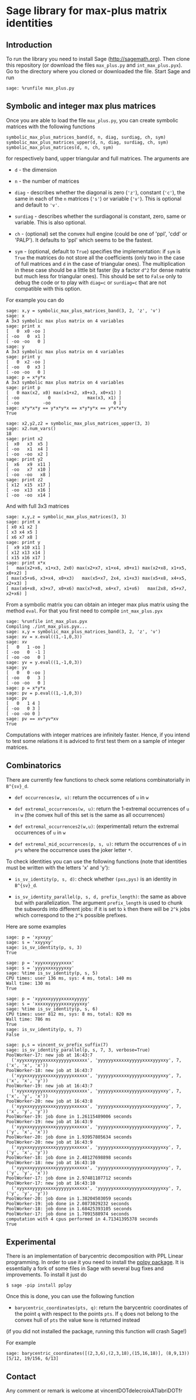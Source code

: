 # Sage library for max-plus matrix identities

## Introduction

To run the library you need to install Sage (http://sagemath.org). Then clone
this repository (or download the files `max_plus.py` and `int_max_plus.pyx`).
Go to the directory where you cloned or downloaded the file. Start Sage and run

    sage: %runfile max_plus.py

## Symbolic and integer max plus matrices

Once you are able to load the file `max_plus.py`, you can create symbolic
matrices with the following functions

    symbolic_max_plus_matrices_band(d, n, diag, surdiag, ch, sym)
	symbolic_max_plus_matrices_upper(d, n, diag, surdiag, ch, sym)
    symbolic_max_plus_matrices(d, n, ch, sym)

for respectively band, upper triangular and full matrices. The arguments are

- `d` - the dimension

- `n` - the number of matrices

- `diag` - describes whether the diagonal is zero (`'z'`), constant (`'c'`),
  the same in each of the `n` matrices (`'s'`) or variable (`'v'`). This is
  optional and default to `'v'`.

- `surdiag` - describes whether the surdiagonal is constant, zero, same or
  variable.  This is also optional.

- `ch` - (optional) set the convex hull engine (could be one of 'ppl', 'cdd'
  or 'PALP'). It defaults to 'ppl' which seems to be the fastest.

- `sym` - (optional, default to `True`) specifies the implementation: if `sym`
  is `True` the matrices do not store all the coefficients (only two in the case
  of full matrices and `d` in the case of triangular ones). The multiplication
  in these case should be a little bit faster (by a factor `d^2` for dense
  matrix but much less for triangular ones). This should be set to `False` only
  to debug the code or to play with `diag=c` or `surdiag=c` that are not
  compatible with this option.

For example you can do

    sage: x,y = symbolic_max_plus_matrices_band(3, 2, 'z', 'v')
    sage: x
    A 3x3 symbolic max plus matrix on 4 variables
    sage: print x
	[   0  x0 -oo ]
	[ -oo   0  x1 ]
	[ -oo -oo   0 ]
	sage: y
    A 3x3 symbolic max plus matrix on 4 variables
	sage: print y
	[   0  x2 -oo ]
	[ -oo   0  x3 ]
	[ -oo -oo   0 ]
    sage: p = x*y*x
    A 3x3 symbolic max plus matrix on 4 variables
    sage: print p
	[   0 max(x2, x0) max(x1+x2, x0+x3, x0+x1) ]
	[ -oo           0              max(x3, x1) ]
	[ -oo         -oo                        0 ]
	sage: x*y*x*y == y*x*y*x == x*y*y*x == y*x*x*y
	True

	sage: x2,y2,z2 = symbolic_max_plus_matrices_upper(3, 3)
    sage: x2.num_vars()
    18
	sage: print x2
	[  x0   x3  x5 ]
	[ -oo   x1  x4 ]
	[ -oo  -oo  x2 ]
	sage: print y2
	[  x6   x9  x11 ]
	[ -oo   x7  x10 ]
	[ -oo  -oo   x8 ]
	sage: print z2
	[ x12  x15  x17 ]
	[ -oo  x13  x16 ]
	[ -oo  -oo  x14 ]

And with full 3x3 matrices

    sage: x,y,z = symbolic_max_plus_matrices(3, 3)
    sage: print x
	[ x0 x1 x2 ]
	[ x3 x4 x5 ]
	[ x6 x7 x8 ]
    sage: print y
	[  x9 x10 x11 ]
	[ x12 x13 x14 ]
	[ x15 x16 x17 ]
	sage: print x*x
	[   max(x2+x6, x1+x3, 2x0) max(x2+x7, x1+x4, x0+x1) max(x2+x8, x1+x5, x0+x2) ]
	[ max(x5+x6, x3+x4, x0+x3)   max(x5+x7, 2x4, x1+x3) max(x5+x8, x4+x5, x2+x3) ]
	[ max(x6+x8, x3+x7, x0+x6) max(x7+x8, x4+x7, x1+x6)   max(2x8, x5+x7, x2+x6) ]

From a symbolic matrix you can obtain an integer max plus matrix using the
method `eval`. For that you first need to compile `int_max_plus.pyx`

    sage: %runfile int_max_plus.pyx
    Compiling ./int_max_plus.pyx...
    sage: x,y = symbolic_max_plus_matrices_band(3, 2, 'z', 'v')
    sage: xv = x.eval((1,-1,0,3))
    sage: xv
    [   0   1 -oo ]
	[ -oo   0  -1 ]
	[ -oo -oo   0 ]
    sage: yv = y.eval((1,-1,0,3))
    sage: yv
    [   0   0 -oo ]
	[ -oo   0   3 ]
	[ -oo -oo   0 ]
    sage: p = x*y*x
    sage: pv = p.eval((1,-1,0,3))
    sage: pv
	[   0   1 4 ]
	[ -oo   0 3 ]
	[ -oo -oo 0 ]
    sage: pv == xv*yv*xv
    True

Computations with integer matrices are infinitely faster. Hence, if you intend
to test some relations it is adviced to first test them on a sample of integer
matrices.

## Combinatorics

There are currently few functions to check some relations combinatorially in `B^{sv}_d`.

- `def occurrences(w, u)`: return the occurrences of `u` in `w`

- `def extremal_occurrences(w, u)`: return the 1-extremal occurrences of `u` in
  `w` (the convex hull of this set is the same as all occurrences)

- `def extremal_occurrences2(w,u)`: (experimental) return the extremal
  occurrences of `u` in `w`

- `def extremal_mid_occurrences(p, s, u)`: return the occurrences of `u` in
  `p*s` where the occurrence uses the joker letter `*`.

To check identities you can use the following functions (note that identities
must be written with the letters 'x' and 'y'):

- `is_sv_identity(p, s, d)`: check whether `(pxs,pys)` is an identity in `B^{sv}_d`.

- `is_sv_identity_parallel(p, s, d, prefix_length)`: the same as above but
  with parallelization. The argument `prefix_length` is used to chunk the
  subwords into different jobs: if it is set to `k` then there will be
  `2^k` jobs which correspond to the `2^k` possible prefixes.

Here are some examples

    sage: p = 'xyxxyy'
    sage: s = 'xxyyxy'
    sage: is_sv_identity(p, s, 3)
    True

    sage: p = 'xyyxxxyyyyxxxx'
    sage: s = 'yyyyxxxxyyyxxy'
    sage: %time is_sv_identity(p, s, 5)
	CPU times: user 136 ms, sys: 4 ms, total: 140 ms
	Wall time: 130 ms
	True

	sage: p = 'xyyxxxyyyyxxxxxyyyyy'
	sage: s = 'xxxxxyyyyyxxxxyyyxxy'
	sage: %time is_sv_identity(p, s, 6)
	CPU times: user 812 ms, sys: 8 ms, total: 820 ms
	Wall time: 786 ms
	True
    sage: is_sv_identity(p, s, 7)
    False

	sage: p,s = vincent_sv_prefix_suffix(7)
	sage: is_sv_identity_parallel(p, s, 7, 3, verbose=True)
	PoolWorker-17: new job at 16:43:7
	  ('xyyxxxyyyyxxxxxyyyyyyxxxxxx', 'yyyyyyxxxxxxyyyyyxxxxyyyxxy', 7, ('x', 'x', 'x'))
	PoolWorker-18: new job at 16:43:7
	  ('xyyxxxyyyyxxxxxyyyyyyxxxxxx', 'yyyyyyxxxxxxyyyyyxxxxyyyxxy', 7, ('x', 'x', 'y'))
	PoolWorker-19: new job at 16:43:7
	  ('xyyxxxyyyyxxxxxyyyyyyxxxxxx', 'yyyyyyxxxxxxyyyyyxxxxyyyxxy', 7, ('x', 'y', 'x'))
	PoolWorker-20: new job at 16:43:8
	  ('xyyxxxyyyyxxxxxyyyyyyxxxxxx', 'yyyyyyxxxxxxyyyyyxxxxyyyxxy', 7, ('x', 'y', 'y'))
	PoolWorker-19: job done in 1.26115489006 seconds
	PoolWorker-19: new job at 16:43:9
	  ('xyyxxxyyyyxxxxxyyyyyyxxxxxx', 'yyyyyyxxxxxxyyyyyxxxxyyyxxy', 7, ('y', 'x', 'x'))
	PoolWorker-20: job done in 1.93957805634 seconds
	PoolWorker-20: new job at 16:43:9
	  ('xyyxxxyyyyxxxxxyyyyyyxxxxxx', 'yyyyyyxxxxxxyyyyyxxxxyyyxxy', 7, ('y', 'x', 'y'))
	PoolWorker-18: job done in 2.48127698898 seconds
	PoolWorker-18: new job at 16:43:10
	  ('xyyxxxyyyyxxxxxyyyyyyxxxxxx', 'yyyyyyxxxxxxyyyyyxxxxyyyxxy', 7, ('y', 'y', 'x'))
	PoolWorker-17: job done in 2.97481107712 seconds
	PoolWorker-17: new job at 16:43:10
	  ('xyyxxxyyyyxxxxxyyyyyyxxxxxx', 'yyyyyyxxxxxxyyyyyxxxxyyyxxy', 7, ('y', 'y', 'y'))
	PoolWorker-20: job done in 1.38204503059 seconds
	PoolWorker-19: job done in 2.0873029232 seconds
	PoolWorker-18: job done in 1.68425393105 seconds
	PoolWorker-17: job done in 1.7091588974 seconds
	computation with 4 cpus performed in 4.71341395378 seconds
	True

## Experimental

There is an implementation of barycentric decomposition with PPL Linear
programming. In order to use it you need to install the [pplpy
package](https://pypi.python.org/pypi/pplpy/). It is essentially a fork of some
files in Sage with several bug fixes and improvements. To install it just do

    $ sage -pip install pplpy

Once this is done, you can use the following function

- `barycentric_coordinates(pts, q)`: return the barycentric coordinates of the point `q` with
  respect to the points `pts`. If `q` does not belong to the convex hull of `pts` the value
  `None` is returned instead

(if you did not installed the package, running this function will crash Sage!)

For example

    sage: barycentric_coordinates([(2,3,6),(2,3,18),(15,16,18)], (8,9,13))
	[5/12, 19/156, 6/13]

## Contact

Any comment or remark is welcome at vincentDOTdelecroixATlabriDOTfr
